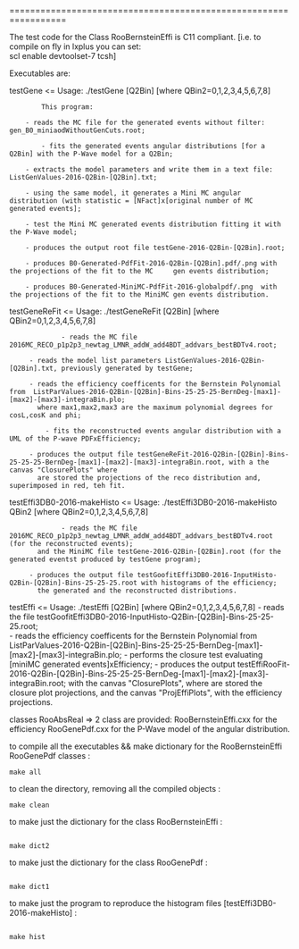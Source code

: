 =================================================================

The test code for the Class RooBernsteinEffi is C11 compliant. 
[i.e. to compile on fly in lxplus you can set:  
scl enable devtoolset-7 tcsh]

Executables are:

testGene <= Usage: ./testGene [Q2Bin]  [where QBin2=0,1,2,3,4,5,6,7,8]

            This program: 
	    
	    - reads the MC file for the generated events without filter: gen_B0_miniaodWithoutGenCuts.root;
	    
            - fits the generated events angular distributions [for a Q2Bin] with the P-Wave model for a Q2Bin;
	    
	    - extracts the model parameters and write them in a text file: ListGenValues-2016-Q2Bin-[Q2Bin].txt;
	    
	    - using the same model, it generates a Mini MC angular distribution (with statistic = [NFact]x[original number of MC generated events];
	    
	    - test the Mini MC generated events distribution fitting it with the P-Wave model;
	    
	    - produces the output root file testGene-2016-Q2Bin-[Q2Bin].root;
	    
	    - produces B0-Generated-PdfFit-2016-Q2Bin-[Q2Bin].pdf/.png with the projections of the fit to the MC     gen events distribution;
	    
	    - produces B0-Generated-MiniMC-PdfFit-2016-globalpdf/.png  with the projections of the fit to the MiniMC gen events distribution.
	    
	    
	    
	     
	    
testGeneReFit <= Usage: ./testGeneReFit [Q2Bin]  [where QBin2=0,1,2,3,4,5,6,7,8]
	    
                 - reads the MC file 2016MC_RECO_p1p2p3_newtag_LMNR_addW_add4BDT_addvars_bestBDTv4.root;
	    
		 - reads the model list parameters ListGenValues-2016-Q2Bin-[Q2Bin].txt, previously generated by testGene;
	    
		 - reads the efficiency coefficents for the Bernstein Polynomial from  ListParValues-2016-Q2Bin-[Q2Bin]-Bins-25-25-25-BernDeg-[max1]-[max2]-[max3]-integraBin.plo;
		   where max1,max2,max3 are the maximum polynomial degrees for cosL,cosK and phi;
	    
	         - fits the reconstructed events angular distribution with a UML of the P-wave PDFxEfficiency;
	    
		 - produces the output file testGeneReFit-2016-Q2Bin-[Q2Bin]-Bins-25-25-25-BernDeg-[max1]-[max2]-[max3]-integraBin.root, with a the canvas "ClosurePlots" where
		   are stored the projections of the reco distribution and, superimposed in red, teh fit.  
		 
		 
testEffi3DB0-2016-makeHisto <= Usage:  ./testEffi3DB0-2016-makeHisto QBin2 [where QBin2=0,1,2,3,4,5,6,7,8] 
	    
                 - reads the MC file 2016MC_RECO_p1p2p3_newtag_LMNR_addW_add4BDT_addvars_bestBDTv4.root (for the reconstructed events);
		   and the MiniMC file testGene-2016-Q2Bin-[Q2Bin].root (for the generated eventst produced by testGene program);
	    
		 - produces the output file testGoofitEffi3DB0-2016-InputHisto-Q2Bin-[Q2Bin]-Bins-25-25-25.root with histograms of the efficiency;
		   the generated and the reconstructed distributions.
		   
testEffi     <= Usage: ./testEffi [Q2Bin]  [where QBin2=0,1,2,3,4,5,6,7,8]
                 - reads the file testGoofitEffi3DB0-2016-InputHisto-Q2Bin-[Q2Bin]-Bins-25-25-25.root;		   
		 - reads the efficiency coefficents for the Bernstein Polynomial from  ListParValues-2016-Q2Bin-[Q2Bin]-Bins-25-25-25-BernDeg-[max1]-[max2]-[max3]-integraBin.plo; 
		 - performs the closure test evaluating [miniMC generated events]xEfficiency;
		 - produces the output testEffiRooFit-2016-Q2Bin-[Q2Bin]-Bins-25-25-25-BernDeg-[max1]-[max2]-[max3]-integraBin.root;
		   with the canvas "ClosurePlots", where are stored the closure plot projections, and the canvas  "ProjEffiPlots", with the efficiency projections. 
		   
		   
classes RooAbsReal => 2 class are provided: RooBernsteinEffi.cxx	for the efficiency
                                          RooGenePdf.cxx        for the P-Wave model of the angular distribution.	             

 
to compile all the executables  && make dictionary for the RooBernsteinEffi RooGenePdf classes :
```
make all
```

to clean the directory, removing all the compiled objects :

```
make clean
```

to make just the dictionary for the class RooBernsteinEffi :
```

make dict2
```
to make just the dictionary for the class RooGenePdf :
```

make dict1
```

to make just the program to reproduce the histogram files [testEffi3DB0-2016-makeHisto] :
```

make hist
```

